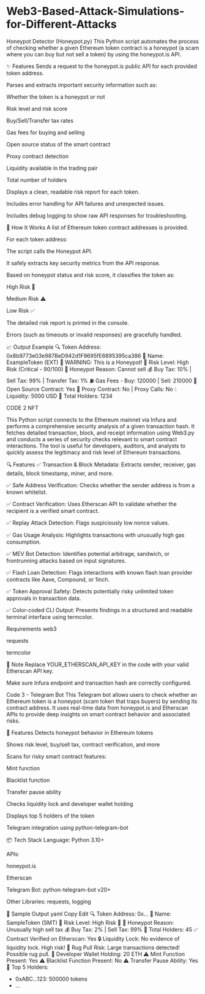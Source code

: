 # Web3-Based-Attack-Simulations-for-Different-Attacks

Honeypot Detector (Honeypot.py)
This Python script automates the process of checking whether a given Ethereum token contract is a honeypot (a scam where you can buy but not sell a token) by using the honeypot.is API.

✨ Features
Sends a request to the honeypot.is public API for each provided token address.

Parses and extracts important security information such as:

Whether the token is a honeypot or not

Risk level and risk score

Buy/Sell/Transfer tax rates

Gas fees for buying and selling

Open source status of the smart contract

Proxy contract detection

Liquidity available in the trading pair

Total number of holders

Displays a clean, readable risk report for each token.

Includes error handling for API failures and unexpected issues.

Includes debug logging to show raw API responses for troubleshooting.

📜 How It Works
A list of Ethereum token contract addresses is provided.

For each token address:

The script calls the Honeypot API.

It safely extracts key security metrics from the API response.

Based on honeypot status and risk score, it classifies the token as:

High Risk 🚨

Medium Risk ⚠️

Low Risk ✅

The detailed risk report is printed in the console.

Errors (such as timeouts or invalid responses) are gracefully handled.

📈 Output Example
🔍 Token Address: 0x8b9773e03e987BeD942d1F9695fE6895395ca386
📛 Name: ExampleToken (EXT)
🚨 WARNING: This is a Honeypot!
🔴 Risk Level: High Risk (Critical - 90/100)
📌 Honeypot Reason: Cannot sell
💰 Buy Tax: 10% | Sell Tax: 99% | Transfer Tax: 1%
⛽ Gas Fees - Buy: 120000 | Sell: 210000
📜 Open Source Contract: Yes
🔄 Proxy Contract: No | Proxy Calls: No
💧 Liquidity: 5000 USD
👥 Total Holders: 1234



CODE 2  NFT

This Python script connects to the Ethereum mainnet via Infura and performs a comprehensive security analysis of a given transaction hash. It fetches detailed transaction, block, and receipt information using Web3.py and conducts a series of security checks relevant to smart contract interactions. The tool is useful for developers, auditors, and analysts to quickly assess the legitimacy and risk level of Ethereum transactions.

🔍 Features
✅ Transaction & Block Metadata: Extracts sender, receiver, gas details, block timestamp, miner, and more.

✅ Safe Address Verification: Checks whether the sender address is from a known whitelist.

✅ Contract Verification: Uses Etherscan API to validate whether the recipient is a verified smart contract.

✅ Replay Attack Detection: Flags suspiciously low nonce values.

✅ Gas Usage Analysis: Highlights transactions with unusually high gas consumption.

✅ MEV Bot Detection: Identifies potential arbitrage, sandwich, or frontrunning attacks based on input signatures.

✅ Flash Loan Detection: Flags interactions with known flash loan provider contracts like Aave, Compound, or 1inch.

✅ Token Approval Safety: Detects potentially risky unlimited token approvals in transaction data.

✅ Color-coded CLI Output: Presents findings in a structured and readable terminal interface using termcolor.


Requirements
web3

requests

termcolor

📌 Note
Replace YOUR_ETHERSCAN_API_KEY in the code with your valid Etherscan API key.

Make sure Infura endpoint and transaction hash are correctly configured.


Code 3 - Telegram Bot
This Telegram bot allows users to check whether an Ethereum token is a honeypot (scam token that traps buyers) by sending its contract address. It uses real-time data from honeypot.is and Etherscan APIs to provide deep insights on smart contract behavior and associated risks.

🚀 Features
Detects honeypot behavior in Ethereum tokens

Shows risk level, buy/sell tax, contract verification, and more

Scans for risky smart contract features:

Mint function

Blacklist function

Transfer pause ability

Checks liquidity lock and developer wallet holding

Displays top 5 holders of the token

Telegram integration using python-telegram-bot

📦 Tech Stack
Language: Python 3.10+

APIs:

honeypot.is

Etherscan

Telegram Bot: python-telegram-bot v20+

Other Libraries: requests, logging

📸 Sample Output
yaml
Copy
Edit
🔍 Token Address: 0x...
📛 Name: SampleToken (SMT)
📌 Risk Level: High Risk 🔴
📌 Honeypot Reason: Unusually high sell tax
💰 Buy Tax: 2% | Sell Tax: 99%
👥 Total Holders: 45
✅ Contract Verified on Etherscan: Yes
🔒 Liquidity Lock: No evidence of liquidity lock. High risk!
🚨 Rug Pull Risk: Large transactions detected! Possible rug pull.
💼 Developer Wallet Holding: 20 ETH
⚠️ Mint Function Present: Yes
⚠️ Blacklist Function Present: No
⚠️ Transfer Pause Ability: Yes
🏦 Top 5 Holders:
- 0xABC...123: 500000 tokens
- ...

